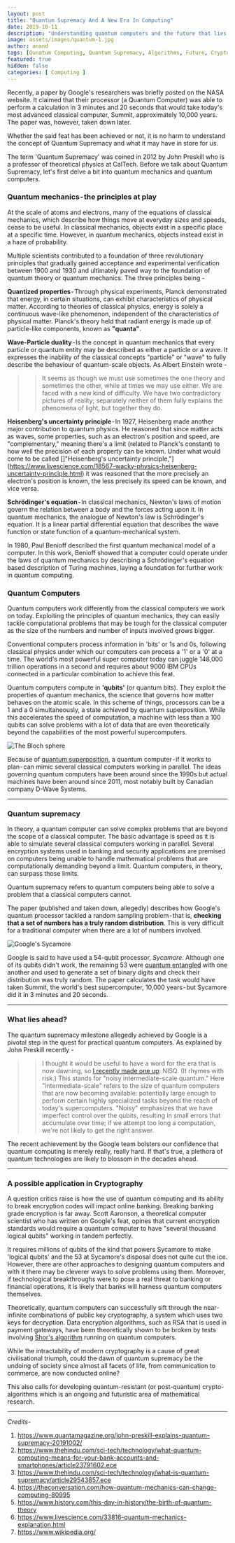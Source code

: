 ```yaml
---
layout: post
title: "Quantum Supremacy And A New Era In Computing"
date: 2019-10-11
description: "Understanding quantum computers and the future that lies ahead"
image: assets/images/quantum-1.jpg
author: anand
tags: [Qunatum Computing, Quantum Supremacy, Algorithms, Future, Cryptography]
featured: true
hidden: false
categories: [ Computing ]
---
```

Recently, a paper by Google's researchers was briefly posted on the NASA website. It claimed that their processor (a Quantum Computer) was able to perform a calculation in 3 minutes and 20 seconds that would take today's most advanced classical computer, Summit, approximately 10,000 years. The paper was, however, taken down later.

Whether the said feat has been achieved or not, it is no harm to understand the concept of Quantum Supremacy and what it may have in store for us.

The term 'Quantum Supremacy' was coined in 2012 by John Preskill who is a professor of theoretical physics at CalTech. Before we talk about Quantum Supremacy, let's first delve a bit into quantum mechanics and quantum computers.

### **Quantum mechanics - the principles at play**
At the scale of atoms and electrons, many of the equations of classical mechanics, which describe how things move at everyday sizes and speeds, cease to be useful. In classical mechanics, objects exist in a specific place at a specific time. However, in quantum mechanics, objects instead exist in a haze of probability.

Multiple scientists contributed to a foundation of three revolutionary principles that gradually gained acceptance and experimental verification between 1900 and 1930 and ultimately paved way to the foundation of quantum theory or quantum mechanics. The three principles being -

**Quantized properties** - Through physical experiments, Planck demonstrated that energy, in certain situations, can exhibit characteristics of physical matter. According to theories of classical physics, energy is solely a continuous wave-like phenomenon, independent of the characteristics of physical matter. Planck's theory held that radiant energy is made up of particle-like components, known as **"quanta"**.

**Wave-Particle duality** - Is the concept in quantum mechanics that every particle or quantum entity may be described as either a particle or a wave. It expresses the inability of the classical concepts "particle" or "wave" to fully describe the behaviour of quantum-scale objects. As Albert Einstein wrote -

>> It seems as though we must use sometimes the one theory and sometimes the other, while at times we may use either. We are faced with a new kind of difficulty. We have two contradictory pictures of reality; separately neither of them fully explains the phenomena of light, but together they do.

**Heisenberg's uncertainty principle** - In 1927, Heisenberg made another major contribution to quantum physics. He reasoned that since matter acts as waves, some properties, such as an electron's position and speed, are "complementary," meaning there's a limit (related to Planck's constant) to how well the precision of each property can be known. Under what would come to be called []"Heisenberg's uncertainty principle,"](https://www.livescience.com/18567-wacky-physics-heisenberg-uncertainty-principle.html) it was reasoned that the more precisely an electron's position is known, the less precisely its speed can be known, and vice versa.

**Schrödinger's equation** - In classical mechanics, Newton's laws of motion govern the relation between a body and the forces acting upon it. In quantum mechanics, the analogue of Newton's law is Schrödinger's equation. It is a linear partial differential equation that describes the wave function or state function of a quantum-mechanical system.

In 1980, Paul Benioff described the first quantum mechanical model of a computer. In this work, Benioff showed that a computer could operate under the laws of quantum mechanics by describing a Schrödinger's equation based description of Turing machines, laying a foundation for further work in quantum computing.

### **Quantum Computers**
Quantum computers work differently from the classical computers we work on today. Exploiting the principles of quantum mechanics, they can easily tackle computational problems that may be tough for the classical computer as the size of the numbers and number of inputs involved grows bigger.

Conventional computers process information in 'bits' or 1s and 0s, following classical physics under which our computers can process a '1' or a '0' at a time. The world's most powerful super computer today can juggle 148,000 trillion operations in a second and requires about 9000 IBM CPUs connected in a particular combination to achieve this feat.

Quantum computers compute in **'qubits'** (or quantum bits). They exploit the properties of quantum mechanics, the science that governs how matter behaves on the atomic scale. In this scheme of things, processors can be a 1 and a 0 simultaneously, a state achieved by quantum superposition. While this accelerates the speed of computation, a machine with less than a 100 qubits can solve problems with a lot of data that are even theoretically beyond the capabilities of the most powerful supercomputers.

![The Bloch sphere](../assets/images/bloch-sphere.png?raw=true "The Bloch sphere is a geometrical representation of the pure state space of a two-level quantum mechanical system (qubit). Photo Credits - Wikimedia Commons")

Because of [quantum superposition](https://en.wikipedia.org/wiki/Quantum_superposition), a quantum computer - if it works to plan - can mimic several classical computers working in parallel. The ideas governing quantum computers have been around since the 1990s but actual machines have been around since 2011, most notably built by Canadian company D-Wave Systems.

---

### **Quantum supremacy**
In theory, a quantum computer can solve complex problems that are beyond the scope of a classical computer. The basic advantage is speed as it is able to simulate several classical computers working in parallel. Several encryption systems used in banking and security applications are premised on computers being unable to handle mathematical problems that are computationally demanding beyond a limit. Quantum computers, in theory, can surpass those limits.

Quantum supremacy refers to quantum computers being able to solve a problem that a classical computers cannot.

The paper (published and taken down, allegedly) describes how Google's quantum processor tackled a random sampling problem - that is, **checking that a set of numbers has a truly random distribution**. This is very difficult for a traditional computer when there are a lot of numbers involved.

![Google's Sycamore](../assets/images/sycamore.jpeg?raw=true "Google's Sycamore. Credits - Google Images")

Google is said to have used a 54-qubit processor, *Sycamore*. Although one of its qubits didn't work, the remaining 53 were [quantum entangled](https://en.wikipedia.org/wiki/Quantum_entanglement) with one another and used to generate a set of binary digits and check their distribution was truly random. The paper calculates the task would have taken Summit, the world's best supercomputer, 10,000 years - but Sycamore did it in 3 minutes and 20 seconds.

---

### **What lies ahead?**
The quantum supremacy milestone allegedly achieved by Google is a pivotal step in the quest for practical quantum computers. As explained by John Preskill recently -

>> I thought it would be useful to have a word for the era that is now dawning, so [I recently made one up](https://arxiv.org/pdf/1801.00862.pdf): NISQ. (It rhymes with risk.) This stands for "noisy intermediate-scale quantum." Here "intermediate-scale" refers to the size of quantum computers that are now becoming available: potentially large enough to perform certain highly specialized tasks beyond the reach of today's supercomputers. "Noisy" emphasizes that we have imperfect control over the qubits, resulting in small errors that accumulate over time; if we attempt too long a computation, we're not likely to get the right answer.

The recent achievement by the Google team bolsters our confidence that quantum computing is merely really, really hard. If that's true, a plethora of quantum technologies are likely to blossom in the decades ahead.

---

### **A possible application in Cryptography**
A question critics raise is how the use of quantum computing and its ability to break encryption codes will impact online banking. Breaking banking grade encryption is far away. Scott Aaronson, a theoretical computer scientist who has written on Google's feat, opines that current encryption standards would require a quantum computer to have "several thousand logical qubits" working in tandem perfectly.

It requires millions of qubits of the kind that powers Sycamore to make 'logical qubits' and the 53 at Sycamore's disposal does not quite cut the ice. However, there are other approaches to designing quantum computers and with it there may be cleverer ways to solve problems using them. Moreover, if technological breakthroughs were to pose a real threat to banking or financial operations, it is likely that banks will harness quantum computers themselves.

Theoretically, quantum computers can successfully sift through the near-infinite combinations of public key cryptography, a system which uses two keys for decryption. Data encryption algorithms, such as RSA that is used in payment gateways, have been theoretically shown to be broken by tests involving [Shor's algorithm](https://anandsoni.in/shor/) running on quantum computers.

While the intractability of modern cryptography is a cause of great civilisational triumph, could the dawn of quantum supremacy be the undoing of society since almost all facets of life, from communication to commerce, are now conducted online?

This also calls for developing quantum-resistant (or post-quantum) crypto-algorithms which is an ongoing and futuristic area of mathematical research.

---

*Credits-*
1. https://www.quantamagazine.org/john-preskill-explains-quantum-supremacy-20191002/
2. https://www.thehindu.com/sci-tech/technology/what-quantum-computing-means-for-your-bank-accounts-and-smartphones/article23791602.ece
3. https://www.thehindu.com/sci-tech/technology/what-is-quantum-supremacy/article29543857.ece
4. https://theconversation.com/how-quantum-mechanics-can-change-computing-80995
5. https://www.history.com/this-day-in-history/the-birth-of-quantum-theory
6. https://www.livescience.com/33816-quantum-mechanics-explanation.html
7. https://www.wikipedia.org/
